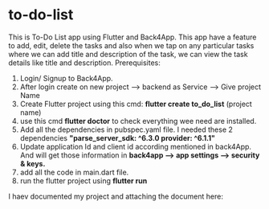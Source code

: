 # to-do-list
This is To-Do List app using Flutter and Back4App. This app have a feature to add, edit, delete the tasks and also when we tap on any particular tasks where we can add title and description of the task, we can view the task details like title and description.
Prerequisites:
1. Login/ Signup to Back4App.
2. After login create on new project --> backend as Service --> Give project Name
3. Create Flutter project using this cmd: **flutter create to_do_list** (project name)
4. use this cmd **flutter doctor** to check everything wee need are installed.
5. Add all the dependencies in pubspec.yaml file. I needed these 2 dependencies **"parse_server_sdk: ^6.3.0 provider: ^6.1.1"**
6. Update application Id and client id according mentioned in back4App. And will get those information in **back4app --> app settings --> security & keys.**
7. add all the code in main.dart file.
8. run the flutter project using **flutter run**

I haev documented my project and attaching the document here:
